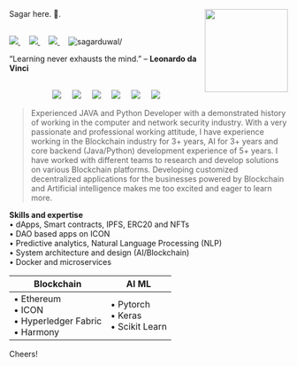 <img align ="right" src = "https://i.imgur.com/w4pKOQi.jpg" width="150" height="150">
Sagar here. 👋.<br /><br>
 <p>
  <a href="https://www.linkedin.com/in/sagar-duwal-4771792a/">
    <img src="https://img.shields.io/badge/sagar-duwal-4771792a?style=flat&logo=linkedin">
  </a> &nbsp;  &nbsp; 
  <a href="https://twitter.com/Sagar_Ultimate">
    <img src="https://img.shields.io/badge/@Sagar_Ultimate-30302f?style=flat&logo=twitter">
  </a> &nbsp;  &nbsp; 
 <a href="https://medium.com/@sagarduwal">
    <img src="https://img.shields.io/badge/sagarduwal-30302f?style=flat&logo=medium">
  </a> &nbsp;  &nbsp; 
 <img src=https://komarev.com/ghpvc/?username=sagarduwal alt=sagarduwal/>
</p>

<p align="left"> </p>

“Learning never exhausts the mind.” – **Leonardo da Vinci** <br /><br />

<p align="center">
  <img src=https://icongr.am/devicon/amazonwebservices-original-wordmark.svg?size=56&color=currentColor/> &nbsp;  &nbsp; 
  <img src=https://icongr.am/devicon/android-plain-wordmark.svg?size=56&color=currentColor/> &nbsp;  &nbsp; 
  <img src=https://icongr.am/devicon/docker-original-wordmark.svg?size=56&color=currentColor/> &nbsp;  &nbsp; 
  <img src=https://icongr.am/devicon/express-original-wordmark.svg?size=56&color=currentColor/> &nbsp;  &nbsp; 
  <img src=https://icongr.am/devicon/java-original-wordmark.svg?size=56&color=currentColor/> &nbsp;  &nbsp; 
  <img src=https://icongr.am/devicon/python-original-wordmark.svg?size=56&color=currentColor/>
</p>

> Experienced JAVA and Python Developer with a demonstrated history of working in the computer and network security industry.
> With a very passionate and professional working attitude, I have experience working in the Blockchain industry for 3+ years, AI for 3+ years and core backend (Java/Python) development experience of 5+ years. 
> I have worked with different teams to research and develop solutions on various Blockchain platforms. Developing customized decentralized applications for the businesses powered by Blockchain and Artificial intelligence makes me too excited and eager to learn more.

**Skills and expertise**<br />
• dApps, Smart contracts, IPFS, ERC20 and NFTs<br />
• DAO based apps on ICON<br />
• Predictive analytics, Natural Language Processing (NLP)<br />
• System architecture and design (AI/Blockchain)<br />
• Docker and microservices<br />

| Blockchain           | AI ML          |
|----------------------|----------------|
| • Ethereum <br/>• ICON <br/>• Hyperledger Fabric <br/> • Harmony          | • Pytorch <br/> • Keras <br/> • Scikit Learn    |

Cheers!
